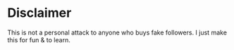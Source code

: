 # Disclaimer

This is not a personal attack to anyone who buys fake followers. I just make this for fun & to learn.
